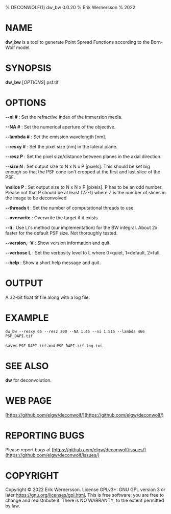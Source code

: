 % DECONWOLF(1) dw_bw 0.0.20
% Erik Wernersson
% 2022

# NAME
**dw_bw** is a tool to generate Point Spread Functions according to the
Born-Wolf model.

# SYNOPSIS
**dw_bw** [*OPTIONS*] psf.tif

# OPTIONS

**\--ni #**
: Set the refractive index of the immersion media.

**\--NA #**
: Set the numerical aperture of the objective.

**\--lambda #**
: Set the emission wavelength [nm].

**\--resxy #**
: Set the pixel size [nm] in the lateral plane.

**\--resz P**
: Set the pixel size/distance between planes in the axial direction.

**\--size N**
: Set output size to N x N x P [pixels].
This should be set big enough so that the PSF cone
isn't cropped at the first and last slice of the PSF.

**\nslice P**
:  Set output size to N x N x P [pixels].
P has to be an odd number. Please not that P should be at
least (2Z-1) where Z is the number of slices in the image
to be deconvolved

**\--threads t**
: Set the number of computational threads to use.

**\--overwrite**
: Overwrite the target if it exists.

**\--li**
: Use Li's method (our implementation) for the BW integral.
About 2x faster for the default PSF size. Not thoroughly tested.

**\--version**, **-V**
: Show version information and quit.

**\--verbose L**
: Set the verbosity level to L where 0=quiet, 1=default, 2=full.

**\--help**
: Show a short help message and quit.

# OUTPUT
A 32-bit float tif file along with a log file.

# EXAMPLE

``` shell
dw_bw --resxy 65 --resz 200 --NA 1.45 --ni 1.515 --lambda 466 PSF_DAPI.tif
```
saves `PSF_DAPI.tif` and `PSF_DAPI.tif.log.txt`.

# SEE ALSO
**dw** for deconvolution.

# WEB PAGE
[https://github.com/elgw/deconwolf/](https://github.com/elgw/deconwolf/)

# REPORTING BUGS
Please report bugs at
[https://github.com/elgw/deconwolf/issues/](https://github.com/elgw/deconwolf/issues/)

# COPYRIGHT
Copyright © 2022 Erik Wernersson.  License GPLv3+: GNU GPL version 3 or later
<https://gnu.org/licenses/gpl.html>.
This is free software: you are free to change and redistribute it.
There is NO WARRANTY, to the extent permitted by law.
